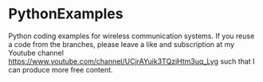 # PythonExamples
Python coding examples for wireless communication systems. 
If you reuse a code from the branches, please leave a like and subscription at my Youtube channel https://www.youtube.com/channel/UCjrAYuik3TQzjHtm3uq_Lyg such that 
I can produce more free content.
